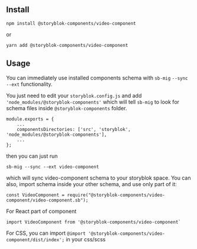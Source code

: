 ## Install
```
npm install @storyblok-components/video-component
```
or
```
yarn add @storyblok-components/video-component
```

## Usage
You can immediately use installed components schema with `sb-mig` `--sync --ext` functionality.

You just need to edit your `storyblok.config.js` and add `'node_modules/@storyblok-components'` which will tell `sb-mig` to look for schema files inside `@storyblok-components` folder.
```
module.exports = {
    ...
    componentsDirectories: ['src', 'storyblok', 'node_modules/@storyblok-components'],
    ...
};

```

then you can just run

```
sb-mig --sync --ext video-component
```

which will sync video-component schema to your storyblok space.
You can also, import schema inside your other schema, and use only part of it:
```
const VideoComponent = require("@storyblok-components/video-component/video-component.sb");
```

For React part of component
```
import VideoComponent from '@storyblok-components/video-component`
```

For CSS, you can import `@import '@storyblok-components/video-component/dist/index';` in your css/scss
